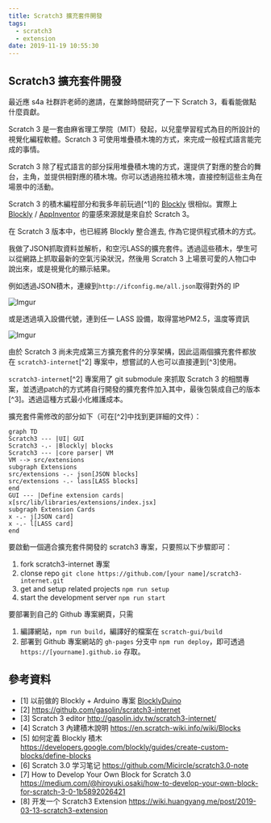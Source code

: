 ```yaml
---
title: Scratch3 擴充套件開發
tags:
  - scratch3
  - extension
date: 2019-11-19 10:55:30
---
```


## Scratch3 擴充套件開發

最近應 s4a 社群許老師的邀請，在業餘時間研究了一下 Scratch 3，看看能做點什麼貢獻。

Scratch 3 是一套由麻省理工學院（MIT）發起，以兒童學習程式為目的所設計的視覺化編程軟體。Scratch 3 可使用堆疊積木塊的方式，來完成一般程式語言能完成的事情。

Scratch 3 除了程式語言的部分採用堆疊積木塊的方式，還提供了對應的整合的舞台，主角，並提供相對應的積木塊。你可以透過拖拉積木塊，直接控制這些主角在場景中的活動。

Scratch 3 的積木編程部分和我多年前玩過[^1]的 [Blockly](https://developers.google.com/blockly/) 很相似。實際上 [Blockly](https://developers.google.com/blockly/) / [AppInventor](https://appinventor.mit.edu/) 的靈感來源就是來自於 Scratch 3。

在 Scratch 3 版本中，也已經將 Blockly 整合進去, 作為它提供程式積木的方式。

我做了JSON抓取資料並解析，和空污LASS的擴充套件。透過這些積木，學生可以從網路上抓取最新的空氣污染狀況，然後用 Scratch 3 上場景可愛的人物口中說出來，或是視覺化的顯示結果。

例如透過JSON積木，連線到`http://ifconfig.me/all.json`取得對外的 IP

![Imgur](https://i.imgur.com/Ponon0r.png)

或是透過填入設備代號，連到任一 LASS 設備，取得當地PM2.5，溫度等資訊

![Imgur](https://i.imgur.com/XpV8YUJ.png)

由於 Scratch 3 尚未完成第三方擴充套件的分享架構，因此這兩個擴充套件都放在 `scratch3-internet`[^2] 專案中，想嘗試的人也可以直接連到[^3]使用。

`scratch3-internet`[^2] 專案用了 git submodule 來抓取 Scratch 3 的相關專案，並透過patch的方式將自行開發的擴充套件加入其中，最後包裝成自己的版本[^3]。透過這種方式最小化維護成本。

擴充套件需修改的部分如下（可在[^2]中找到更詳細的文件）：

```mermaid
graph TD
Scratch3 --- |UI| GUI
Scratch3 -.- |Blockly| blocks
Scratch3 --- |core parser| VM
VM --> src/extensions
subgraph Extensions
src/extensions -.- json[JSON blocks]
src/extensions -.- lass[LASS blocks]
end
GUI --- |Define extension cards| x[src/lib/libraries/extensions/index.jsx]
subgraph Extension Cards
x -.- j[JSON card]
x -.- l[LASS card]
end
```

要啟動一個適合擴充套件開發的 scratch3 專案，只要照以下步驟即可：

1. fork scratch3-internet 專案
1. clonse repo `git clone https://github.com/[your name]/scratch3-internet.git`
1. get and setup related projects `npm run setup`
1. start the development server `npm run start`

要部署到自己的 Github 專案網頁，只需

1. 編譯網站，`npm run build`，編譯好的檔案在 `scratch-gui/build`
1. 部署到 Github 專案網站的 `gh-pages` 分支中 `npm run deploy`，即可透過 `https://[yourname].github.io` 存取。

## 參考資料

- [1] 以前做的 Blockly + Arduino 專案 [BlocklyDuino](https://github.com/BlocklyDuino/BlocklyDuino)
- [2] https://github.com/gasolin/scratch3-internet
- [3] Scratch 3 editor http://gasolin.idv.tw/scratch3-internet/
- [4] Scratch 3 內建積木說明 https://en.scratch-wiki.info/wiki/Blocks
- [5] 如何定義 Blockly 積木 https://developers.google.com/blockly/guides/create-custom-blocks/define-blocks
- [6] Scratch 3.0 学习笔记 https://github.com/Micircle/scratch3.0-note
- [7] How to Develop Your Own Block for Scratch 3.0 https://medium.com/@hiroyuki.osaki/how-to-develop-your-own-block-for-scratch-3-0-1b5892026421
- [8] 开发一个 Scratch3 Extension https://wiki.huangyang.me/post/2019-03-13-scratch3-extension
